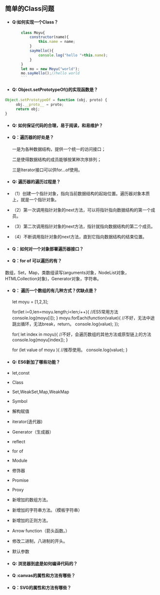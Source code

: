 ## 简单的Class问题


- #### Q:如何实现一个Class？


	```javascript
       	class Moyu{
       	    constructor(name){
       	        this.name = name;
       	    }
       	    sayHello(){
       	        console.log("hello "+this.name);
       	    }
       	}
       	let mo = new Moyu("world");
       	mo.sayHello();//hello world
       	```

- #### Q: Object.setPrototypeOf()的实现函数是？

```javascript
Object.setPrototypeOf = function (obj, proto) {
     obj.__proto__ = proto;
     return obj;
}
```
	
- #### Q: 如何保证代码的合理，易于阅读，和易维护？


- #### Q：遍历器的好处是？

	
	一是为各种数据结构，提供一个统一的访问接口；
	
    二是使得数据结构的成员能够按某种次序排列；
    
    三是Iterator接口可以供for...of使用。
    
    
 - #### Q: 遍历器的遍历过程是？

 
 - （1）创建一个指针对象，指向当前数据结构的起始位置。遍历器对象本质上，就是一个指针对象。
 - （2）第一次调用指针对象的next方法，可以将指针指向数据结构的第一个成员。
 - （3）第二次调用指针对象的next方法，指针就指向数据结构的第二个成员。
 - （4）不断调用指针对象的next方法，直到它指向数据结构的结束位置。


- #### Q：如何对一个对象部署遍历器接口？




- #### Q：for of 可以遍历的有？


数组，Set，Map，类数组读写(arguments对象，NodeList对象，HTMLCollection对象)，Generator对象，字符串。


- #### Q： 遍历一个数组的有几种方式？优缺点是？

	
	let moyu = [1,2,3];
	
	for(let i=0,len=moyu.length;i<len;i++){
		//ES5常用方法
	    console.log(moyu[i]);
	}
	moyu.forEach(function(value){
	    //不好，无法中途跳出循环，无法break，return。
	    console.log(value);
	});
	
	for( let index in moyu){
	    //不好，会遍历数组的其他方法或原型链上的方法
	    console.log(moyu[index]);
	}
	
	for (let value of moyu ){
	    //推荐使用。
	    console.log(value);
	}



- #### Q: ES6新加了哪些功能？

- let,const 
- Class
- Set,WeakSet,Map,WeakMap
- Symbol
- 解构赋值
- iterator(迭代器)
- Generator（生成器）
- reflect
- for of
- Module
- 修饰器
- Promise
- Proxy
- 新增加的数组方法。
- 新增加的字符串方法。（模板字符串）
- 新增加的正则方法。
- Arrow function（箭头函数。）
- 修改二进制，八进制的开头。
- 默认参数


- #### Q: 浏览器到底是如何编译代码的？


- #### Q :canvas的属性和方法有哪些？

- #### Q：SVG的属性和方法有哪些？








